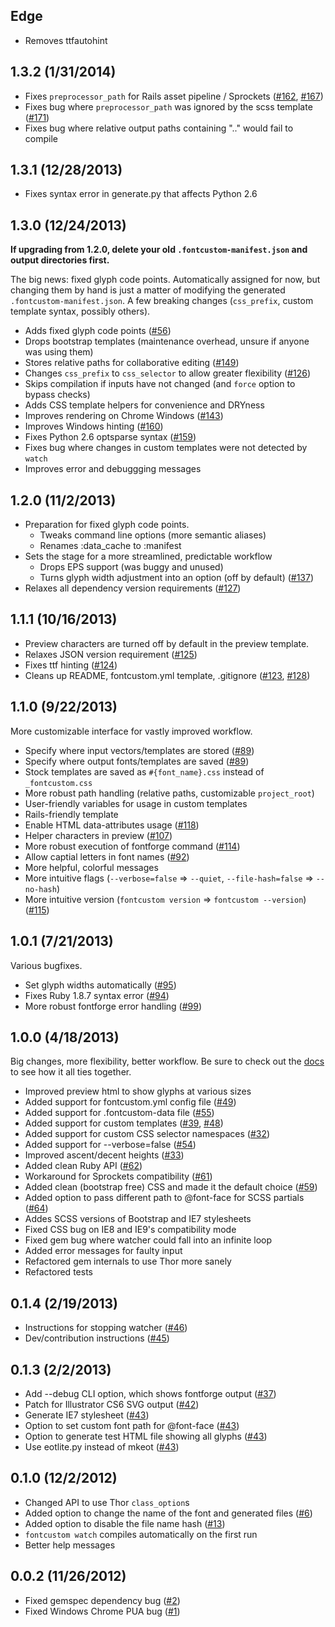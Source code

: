 ## Edge

* Removes ttfautohint

## 1.3.2 (1/31/2014)

* Fixes `preprocessor_path` for Rails asset pipeline / Sprockets ([#162](https://github.com/FontCustom/fontcustom/pull/162), [#167](https://github.com/FontCustom/fontcustom/pull/167))
* Fixes bug where `preprocessor_path` was ignored by the scss template ([#171](https://github.com/FontCustom/fontcustom/issues/171))
* Fixes bug where relative output paths containing ".." would fail to compile

## 1.3.1 (12/28/2013)

* Fixes syntax error in generate.py that affects Python 2.6

## 1.3.0 (12/24/2013)

**If upgrading from 1.2.0, delete your old `.fontcustom-manifest.json` and output directories first.**

The big news: fixed glyph code points. Automatically assigned for now, but changing them by hand is just a matter of modifying the generated `.fontcustom-manifest.json`. A few breaking changes (`css_prefix`, custom template syntax, possibly others).

* Adds fixed glyph code points ([#56](https://github.com/FontCustom/fontcustom/issues/56))
* Drops bootstrap templates (maintenance overhead, unsure if anyone was using them)
* Stores relative paths for collaborative editing ([#149](https://github.com/FontCustom/fontcustom/pull/149))
* Changes `css_prefix` to `css_selector` to allow greater flexibility ([#126](https://github.com/FontCustom/fontcustom/pull/126))
* Skips compilation if inputs have not changed (and `force` option to bypass checks)
* Adds CSS template helpers for convenience and DRYness
* Improves rendering on Chrome Windows ([#143](https://github.com/FontCustom/fontcustom/pull/143))
* Improves Windows hinting ([#160](https://github.com/FontCustom/fontcustom/pull/160))
* Fixes Python 2.6 optsparse syntax ([#159](https://github.com/FontCustom/fontcustom/issues/159))
* Fixes bug where changes in custom templates were not detected by `watch`
* Improves error and debuggging messages

## 1.2.0 (11/2/2013)

* Preparation for fixed glyph code points.
  * Tweaks command line options (more semantic aliases)
  * Renames :data_cache to :manifest
* Sets the stage for a more streamlined, predictable workflow
  * Drops EPS support (was buggy and unused)
  * Turns glyph width adjustment into an option (off by default) ([#137](https://github.com/FontCustom/fontcustom/pull/137))
* Relaxes all dependency version requirements ([#127](https://github.com/FontCustom/fontcustom/issues/127))

## 1.1.1 (10/16/2013)

* Preview characters are turned off by default in the preview template.
* Relaxes JSON version requirement ([#125](https://github.com/FontCustom/fontcustom/pull/125))
* Fixes ttf hinting ([#124](https://github.com/FontCustom/fontcustom/pull/124))
* Cleans up README, fontcustom.yml template, .gitignore ([#123](https://github.com/FontCustom/fontcustom/pull/123), [#128](https://github.com/FontCustom/fontcustom/pull/128))

## 1.1.0 (9/22/2013)

More customizable interface for vastly improved workflow.

* Specify where input vectors/templates are stored ([#89](https://github.com/FontCustom/fontcustom/issues/89))
* Specify where output fonts/templates are saved ([#89](https://github.com/FontCustom/fontcustom/issues/89))
* Stock templates are saved as `#{font_name}.css` instead of `_fontcustom.css`
* More robust path handling (relative paths, customizable `project_root`)
* User-friendly variables for usage in custom templates
* Rails-friendly template
* Enable HTML data-attributes usage ([#118](https://github.com/FontCustom/fontcustom/pull/118))
* Helper characters in preview ([#107](https://github.com/FontCustom/fontcustom/pull/107))
* More robust execution of fontforge command ([#114](https://github.com/FontCustom/fontcustom/pull/114))
* Allow captial letters in font names ([#92](https://github.com/FontCustom/fontcustom/issues/92))
* More helpful, colorful messages
* More intuitive flags (`--verbose=false` => `--quiet`, `--file-hash=false` => `--no-hash`)
* More intuitive version (`fontcustom version` => `fontcustom --version`) ([#115](https://github.com/FontCustom/fontcustom/issues/115))

## 1.0.1 (7/21/2013)

Various bugfixes.

* Set glyph widths automatically ([#95](https://github.com/FontCustom/fontcustom/issues/95))
* Fixes Ruby 1.8.7 syntax error ([#94](https://github.com/FontCustom/fontcustom/issues/94))
* More robust fontforge error handling ([#99](https://github.com/FontCustom/fontcustom/issues/99))

## 1.0.0 (4/18/2013)

Big changes, more flexibility, better workflow. Be sure to check out the [docs](http://fontcustom.com) to see how it all ties together.

* Improved preview html to show glyphs at various sizes
* Added support for fontcustom.yml config file ([#49](https://github.com/FontCustom/fontcustom/issues/49))
* Added support for .fontcustom-data file ([#55](https://github.com/FontCustom/fontcustom/pull/55))
* Added support for custom templates ([#39](https://github.com/FontCustom/fontcustom/pull/39), [#48](https://github.com/FontCustom/fontcustom/issues/48))
* Added support for custom CSS selector namespaces ([#32](https://github.com/FontCustom/fontcustom/issues/32))
* Added support for --verbose=false ([#54](https://github.com/FontCustom/fontcustom/pull/54))
* Improved ascent/decent heights ([#33](https://github.com/FontCustom/fontcustom/issues/33))
* Added clean Ruby API ([#62](https://github.com/FontCustom/fontcustom/issues/62))
* Workaround for Sprockets compatibility ([#61](https://github.com/FontCustom/fontcustom/pull/61))
* Added clean (bootstrap free) CSS and made it the default choice ([#59](https://github.com/FontCustom/fontcustom/pull/59))
* Added option to pass different path to @font-face for SCSS partials ([#64](https://github.com/FontCustom/fontcustom/issues/64))
* Addes SCSS versions of Bootstrap and IE7 stylesheets
* Fixed CSS bug on IE8 and IE9's compatibility mode
* Fixed gem bug where watcher could fall into an infinite loop
* Added error messages for faulty input
* Refactored gem internals to use Thor more sanely
* Refactored tests

## 0.1.4 (2/19/2013)

* Instructions for stopping watcher ([#46](https://github.com/FontCustom/fontcustom/issues/46))
* Dev/contribution instructions ([#45](https://github.com/FontCustom/fontcustom/issues/45))

## 0.1.3 (2/2/2013)

* Add --debug CLI option, which shows fontforge output ([#37](https://github.com/FontCustom/fontcustom/issues/37))
* Patch for Illustrator CS6 SVG output ([#42](https://github.com/FontCustom/fontcustom/pull/42))
* Generate IE7 stylesheet ([#43](https://github.com/FontCustom/fontcustom/pull/43))
* Option to set custom font path for @font-face ([#43](https://github.com/FontCustom/fontcustom/pull/43))
* Option to generate test HTML file showing all glyphs ([#43](https://github.com/FontCustom/fontcustom/pull/43))
* Use eotlite.py instead of mkeot ([#43](https://github.com/FontCustom/fontcustom/pull/43))

## 0.1.0 (12/2/2012)

* Changed API to use Thor `class_option`s
* Added option to change the name of the font and generated files ([#6](https://github.com/FontCustom/fontcustom/issues/6))
* Added option to disable the file name hash ([#13](https://github.com/FontCustom/fontcustom/issues/13))
* `fontcustom watch` compiles automatically on the first run
* Better help messages

## 0.0.2 (11/26/2012)

* Fixed gemspec dependency bug ([#2](https://github.com/FontCustom/fontcustom/pull/2))
* Fixed Windows Chrome PUA bug ([#1](https://github.com/FontCustom/fontcustom/issues/1))
